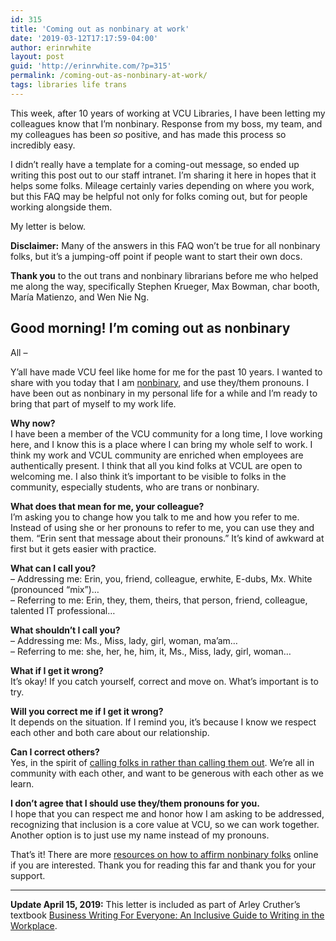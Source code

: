 ```yaml
---
id: 315
title: 'Coming out as nonbinary at work'
date: '2019-03-12T17:17:59-04:00'
author: erinrwhite
layout: post
guid: 'http://erinrwhite.com/?p=315'
permalink: /coming-out-as-nonbinary-at-work/
tags: libraries life trans
---
```


This week, after 10 years of working at VCU Libraries, I have been letting my colleagues know that I’m nonbinary. Response from my boss, my team, and my colleagues has been *so* positive, and has made this process so incredibly easy.

I didn’t really have a template for a coming-out message, so ended up writing this post out to our staff intranet. I’m sharing it here in hopes that it helps some folks. Mileage certainly varies depending on where you work, but this FAQ may be helpful not only for folks coming out, but for people working alongside them.

My letter is below.

**Disclaimer:** Many of the answers in this FAQ won’t be true for all nonbinary folks, but it’s a jumping-off point if people want to start their own docs.

**Thank you** to the out trans and nonbinary librarians before me who helped me along the way, specifically Stephen Krueger, Max Bowman, char booth, María Matienzo, and Wen Nie Ng.

## Good morning! I’m coming out as nonbinary

All –

Y’all have made VCU feel like home for me for the past 10 years. I wanted to share with you today that I am [nonbinary](https://www.verywellmind.com/what-does-it-mean-to-be-non-binary-or-have-non-binary-gender-4172702 "nonbinary"), and use they/them pronouns. I have been out as nonbinary in my personal life for a while and I’m ready to bring that part of myself to my work life.

**Why now?**  
I have been a member of the VCU community for a long time, I love working here, and I know this is a place where I can bring my whole self to work. I think my work and VCUL community are enriched when employees are authentically present. I think that all you kind folks at VCUL are open to welcoming me. I also think it’s important to be visible to folks in the community, especially students, who are trans or nonbinary.

**What does that mean for me, your colleague?**  
I’m asking you to change how you talk to me and how you refer to me. Instead of using she or her pronouns to refer to me, you can use they and them. “Erin sent that message about their pronouns.” It’s kind of awkward at first but it gets easier with practice.

**What can I call you?**  
– Addressing me: Erin, you, friend, colleague, erwhite, E-dubs, Mx. White (pronounced “mix”)…  
– Referring to me: Erin, they, them, theirs, that person, friend, colleague, talented IT professional…

**What shouldn’t I call you?**  
– Addressing me: Ms., Miss, lady, girl, woman, ma’am…  
– Referring to me: she, her, he, him, it, Ms., Miss, lady, girl, woman…

**What if I get it wrong?**  
It’s okay! If you catch yourself, correct and move on. What’s important is to try.

**Will you correct me if I get it wrong?**  
It depends on the situation. If I remind you, it’s because I know we respect each other and both care about our relationship.

**Can I correct others?**  
Yes, in the spirit of [calling folks in rather than calling them out](https://www.bustle.com/p/what-does-call-in-mean-when-call-out-culture-feels-toxic-this-method-can-be-used-instead-9056343 "calling folks in rather than calling them out"). We’re all in community with each other, and want to be generous with each other as we learn.

**I don’t agree that I should use they/them pronouns for you.**  
I hope that you can respect me and honor how I am asking to be addressed, recognizing that inclusion is a core value at VCU, so we can work together. Another option is to just use my name instead of my pronouns.

That’s it! There are more [resources on how to affirm nonbinary folks](https://transequality.org/issues/resources/understanding-non-binary-people-how-to-be-respectful-and-supportive "resources on how to affirm nonbinary folks") online if you are interested. Thank you for reading this far and thank you for your support.

---

**Update April 15, 2019:** This letter is included as part of Arley Cruther’s textbook [Business Writing For Everyone: An Inclusive Guide to Writing in the Workplace](https://pressbooks.bccampus.ca/arley/chapter/ch-7-communicating-neutral-and-negative-messages/ "Business Writing For Everyone: An Inclusive Guide to Writing in the Workplace").